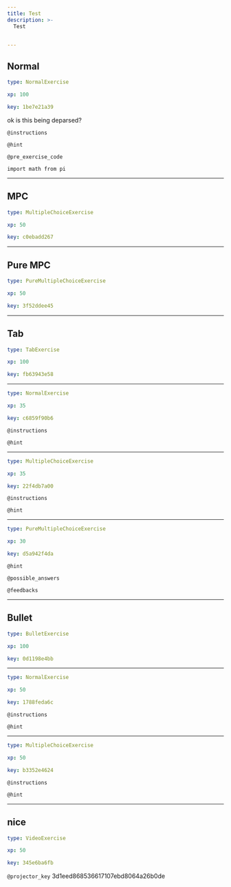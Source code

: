 ```yaml
---
title: Test
description: >-
  Test


---
```

## Normal

```yaml
type: NormalExercise

xp: 100

key: 1be7e21a39
```

ok is this being deparsed?

`@instructions`


`@hint`


`@pre_exercise_code`
```{undefined}
import math from pi
```








---
## MPC

```yaml
type: MultipleChoiceExercise

xp: 50

key: c0ebadd267
```














---
## Pure MPC

```yaml
type: PureMultipleChoiceExercise

xp: 50

key: 3f52ddee45
```














---
## Tab

```yaml
type: TabExercise

xp: 100

key: fb63943e58
```













***



```yaml
type: NormalExercise

xp: 35

key: c6859f90b6
```



`@instructions`


`@hint`












***



```yaml
type: MultipleChoiceExercise

xp: 35

key: 22f4db7a00
```



`@instructions`


`@hint`












***



```yaml
type: PureMultipleChoiceExercise

xp: 30

key: d5a942f4da
```




`@hint`






`@possible_answers`


`@feedbacks`






---
## Bullet

```yaml
type: BulletExercise

xp: 100

key: 0d1198e4bb
```













***



```yaml
type: NormalExercise

xp: 50

key: 1788feda6c
```



`@instructions`


`@hint`












***



```yaml
type: MultipleChoiceExercise

xp: 50

key: b3352e4624
```



`@instructions`


`@hint`












---
## nice

```yaml
type: VideoExercise

xp: 50

key: 345e6ba6fb
```

`@projector_key`
3d1eed868536617107ebd8064a26b0de